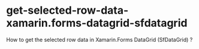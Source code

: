 # get-selected-row-data-xamarin.forms-datagrid-sfdatagrid
How to get the selected row data in Xamarin.Forms DataGrid (SfDataGrid) ?
